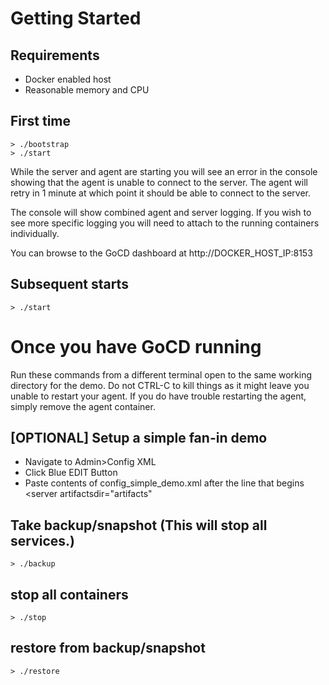 # Getting Started

## Requirements

* Docker enabled host
* Reasonable memory and CPU

## First time

    > ./bootstrap
    > ./start

While the server and agent are starting you will see an error in the console showing that the agent is unable to connect to the server. The agent will retry in 1 minute at which point it should be able to connect to the server.

The console will show combined agent and server logging. If you wish to see more specific logging you will need to attach to the running containers individually.

You can browse to the GoCD dashboard at http://DOCKER_HOST_IP:8153

## Subsequent starts

    > ./start

# Once you have GoCD running

Run these commands from a different terminal open to the same working directory for the demo. Do not CTRL-C to kill things as it might leave you unable to restart your agent. If you do have trouble restarting the agent, simply remove the agent container.

## [OPTIONAL] Setup a simple fan-in demo

* Navigate to Admin>Config XML
* Click Blue EDIT Button
* Paste contents of config_simple_demo.xml after the line that begins <server artifactsdir="artifacts"

## Take backup/snapshot (This will stop all services.)

    > ./backup

## stop all containers

    > ./stop

## restore from backup/snapshot

    > ./restore

